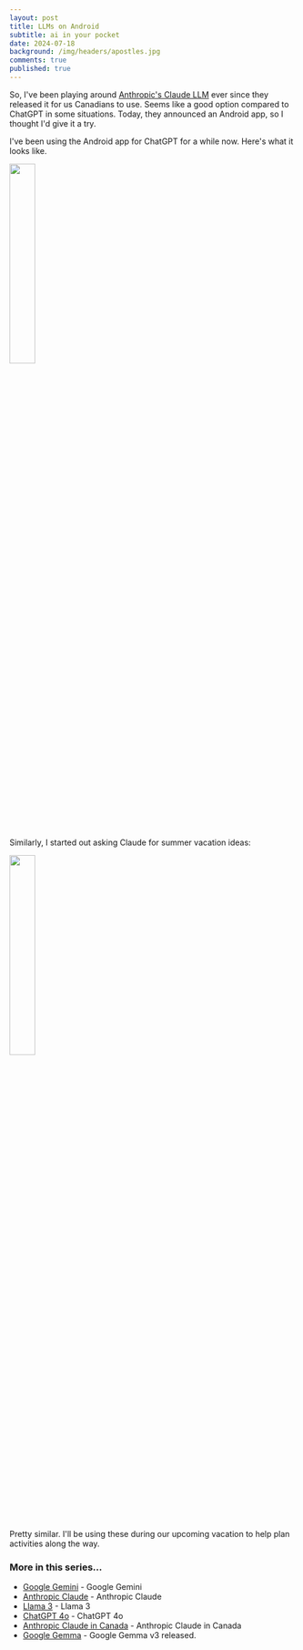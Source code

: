 ```yaml
---
layout: post
title: LLMs on Android
subtitle: ai in your pocket
date: 2024-07-18
background: /img/headers/apostles.jpg
comments: true
published: true
---
```


So, I've been playing around [Anthropic's Claude LLM](/2024/06/15/anthropic-claude-canada) ever since they released it for us Canadians to use.  Seems like a good option compared to ChatGPT in some situations.  Today, they announced an Android app, so I thought I'd give it a try.  

I've been using the Android app for ChatGPT for a while now.  Here's what it looks like.

<img src="/img/posts/llms_on_android_chatgpt.png" class="img-fluid"  style="width:30%"/>

Similarly, I started out asking Claude for summer vacation ideas:

<img src="/img/posts/llms_on_android_claude.png" class="img-fluid" style="width:30%"  />

Pretty similar.  I'll be using these during our upcoming vacation to help plan activities along the way.

### More in this series...
* [Google Gemini](/2024/02/16/google-gemini) - Google Gemini
* [Anthropic Claude](/2024/03/04/anthropic-claude) - Anthropic Claude
* [Llama 3](/2024/04/19/llama-3) - Llama 3
* [ChatGPT 4o](/2024/05/21/chatgpt-4o) - ChatGPT 4o
* [Anthropic Claude in Canada](/2024/06/05/anthropic-claude-canada) - Anthropic Claude in Canada
* [Google Gemma](/2025/03/12/google-gemma3) - Google Gemma v3 released.
